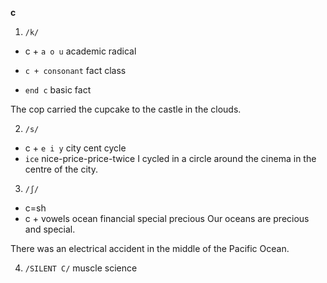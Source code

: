 **c**
1. `/k/`

- c + `a o u`
academic
radical

- `c + consonant`
fact
class

- `end c`
basic
fact

The cop carried the cupcake to the castle in the clouds.

2. `/s/`

- c + `e i y`
city
cent
cycle
- `ice` nice-price-price-twice
I cycled in a circle around the cinema in the centre of the city.

3. `/ʃ/`
- c=sh
- c + vowels
ocean
financial 
special
precious
Our oceans are precious and special.

There was an electrical accident in the middle of the Pacific Ocean.

4. `/SILENT C/`
muscle
science
